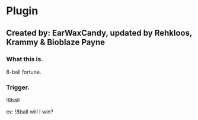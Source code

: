 # Plugin

## Created by: EarWaxCandy, updated by Rehkloos, Krammy & Bioblaze Payne

### What this is.
8-ball fortune.

### Trigger.
!8ball <question>

ex: !8ball will I win?


